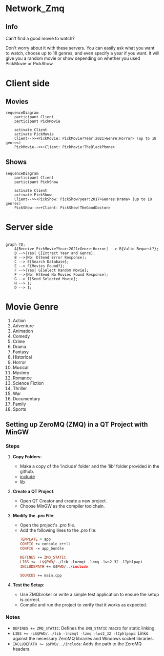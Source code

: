 # Network_Zmq


## Info

Can't find a good movie to watch? 

Don't worry about it with these servers. You can easily ask what you want to watch, choose up to 18 genres, and even specify a year if you want. It will give you a random movie or show depending on whether you used PickMovie or PickShow.
# Client side
## Movies

```mermaid
sequenceDiagram
    participant Client
    participant PickMovie

    activate Client
    activate PickMovie
    Client-->>+PickMovie: PickMovie?Year:2021>Genre:Horror> (up to 18 genres)
    PickMovie-->>+Client: PickMovie!TheBlackPhone>
```
## Shows
```mermaid
sequenceDiagram
    participant Client
    participant PickShow

    activate Client
    activate PickShow
    Client-->>+PickShow: PickShow?year:2017>Genres:Drama> (up to 18 genres)
    PickShow-->>+Client: PickShow!TheGoodDoctor>
```

# Server side
```mermaid

graph TD;
    A[Receive PickMovie?Year:2021>Genre:Horror] --> B{Valid Request?};
    B -->|Yes| C[Extract Year and Genre];
    B -->|No| D[Send Error Response];
    C --> E[Search Database];
    E --> F{Movies Found?};
    F -->|Yes| G[Select Random Movie];
    F -->|No| H[Send No Movies Found Response];
    G --> I[Send Selected Movie];
    H --> I;
    D --> I;

```
# Movie Genre

1. Action 
2. Adventure 
3. Animation
4. Comedy 
5. Crime 
6. Drama
7. Fantasy 
8. Historical 
9. Horror
10. Musical 
11. Mystery 
12. Romance
13. Science Fiction 
14. Thriller 
15. War
16. Documentary 
17. Family
18. Sports


## Setting up ZeroMQ (ZMQ) in a QT Project with MinGW

### Steps

1. **Copy Folders**:
   - Make a copy of the 'include' folder and the 'lib' folder provided in the github.
   - [include](https://github.com/CeyhanYildiz/Network_Zmq/tree/main/include)
   - [lib](https://github.com/CeyhanYildiz/Network_Zmq/tree/main/lib)

2. **Create a QT Project**:
   - Open QT Creator and create a new project.
   - Choose MinGW as the compiler toolchain.

3. **Modify the .pro File**:
   - Open the project's .pro file.
   - Add the following lines to the .pro file:
     ```pro
     TEMPLATE = app
     CONFIG += console c++11
     CONFIG -= app_bundle

     DEFINES += ZMQ_STATIC
     LIBS += -L$$PWD/../lib -lnzmqt -lzmq -lws2_32 -lIphlpapi
     INCLUDEPATH += $$PWD/../include

     SOURCES += main.cpp
     ```

4. **Test the Setup**:
   - Use ZMQbroker or write a simple test application to ensure the setup is correct.
   - Compile and run the project to verify that it works as expected.

### Notes
- `DEFINES += ZMQ_STATIC`: Defines the `ZMQ_STATIC` macro for static linking.
- `LIBS += -L$$PWD/../lib -lnzmqt -lzmq -lws2_32 -lIphlpapi`: Links against the necessary ZeroMQ libraries and Windows socket libraries.
- `INCLUDEPATH += $$PWD/../include`: Adds the path to the ZeroMQ headers.
